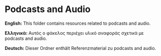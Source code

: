 # Podcasts and Audio

**English:** This folder contains resources related to podcasts and audio.

**Ελληνικά:** Αυτός ο φάκελος περιέχει υλικό αναφοράς σχετικά με podcasts and audio.

**Deutsch:** Dieser Ordner enthält Referenzmaterial zu podcasts and audio.
